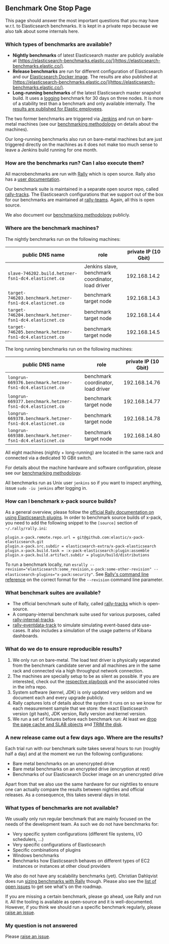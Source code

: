 ## Benchmark One Stop Page

This page should answer the most important questions that you may have w.r.t. to Elasticsearch benchmarks. It is kept in a private repo because we also talk about some internals here.

### Which types of benchmarks are available?

* **Nightly benchmarks** of latest Elasticsearch master are publicly available at [https://elasticsearch-benchmarks.elastic.co/](https://elasticsearch-benchmarks.elastic.co/). 
* **Release benchmarks** are run for different configuration of Elasticsearch and our [Elasticsearch Docker image](https://github.com/elastic/elasticsearch-docker). The results are also published at [https://elasticsearch-benchmarks.elastic.co/](https://elasticsearch-benchmarks.elastic.co/).
* **Long-running benchmarks** of the latest Elasticsearch master snapshot build. It uses a [logging](https://github.com/elastic/rally-internal-tracks/tree/master/logs) benchmark for 30 days on three nodes. It is more of a stability test than a benchmark and only available internally. The [results are published for Elastic employees](https://elasticsearch-benchmarks-internal.elastic.co/app/kibana#/dashboard/Long-Running-Benchmarks).

The two former benchmarks are triggered via [Jenkins](https://elasticsearch-ci.elastic.co/view/All/job/elastic+elasticsearch+master+macrobenchmark-periodic/) and run on bare-metal machines (see our [benchmarking methodology](https://elasticsearch-benchmarks.elastic.co/) on details about the machines). 

Our long-running benchmarks also run on bare-metal machines but are just triggered directly on the machines as it does not make too much sense to leave a Jenkins build running for one month.  

### How are the benchmarks run? Can I also execute them?

All macrobenchmarks are run with [Rally](https://github.com/elastic/rally) which is open source. Rally also has a [user documentation](http://esrally.readthedocs.io/en/latest/). 

Our benchmark suite is maintained in a separate open source repo, called [rally-tracks](https://github.com/elastic/rally-tracks). The Elasticsearch configurations that we support out of the box for our benchmarks are maintained at [rally-teams](https://github.com/elastic/rally-teams). Again, all this is open source.

We also document our [benchmarking methodology](https://elasticsearch-benchmarks.elastic.co/) publicly.

### Where are the benchmark machines?

The nightly benchmarks run on the following machines:

| public DNS name                                            | role                                              | private IP (10 Gbit) | 
|------------------------------------------------------------|---------------------------------------------------|----------------------| 
| ``slave-746202.build.hetzner-fsn1-dc4.elasticnet.co``      | Jenkins slave, benchmark coordinator, load driver | 192.168.14.2         | 
| ``target-746203.benchmark.hetzner-fsn1-dc4.elasticnet.co`` | benchmark target node                             | 192.168.14.3         | 
| ``target-746204.benchmark.hetzner-fsn1-dc4.elasticnet.co`` | benchmark target node                             | 192.168.14.4         | 
| ``target-746205.benchmark.hetzner-fsn1-dc4.elasticnet.co`` | benchmark target node                             | 192.168.14.5         | 

The long running benchmarks run on the following machines:

| public DNS name                                             | role                               | private IP (10 Gbit) | 
|-------------------------------------------------------------|------------------------------------|----------------------| 
| ``longrun-669376.benchmark.hetzner-fsn1-dc4.elasticnet.co`` | benchmark coordinator, load driver | 192.168.14.76        | 
| ``longrun-669377.benchmark.hetzner-fsn1-dc4.elasticnet.co`` | benchmark target node              | 192.168.14.77        | 
| ``longrun-669378.benchmark.hetzner-fsn1-dc4.elasticnet.co`` | benchmark target node              | 192.168.14.78        | 
| ``longrun-669380.benchmark.hetzner-fsn1-dc4.elasticnet.co`` | benchmark target node              | 192.168.14.80        | 

All eight machines (nightly + long-running) are located in the same rack and connected via a dedicated 10 GBit switch.

For details about the machine hardware and software configuration, please see our [benchmarking methodology](https://elasticsearch-benchmarks.elastic.co/).

All benchmarks run as Unix user ``jenkins`` so if you want to inspect anything, issue ``sudo -iu jenkins`` after logging in.

### How can I benchmark x-pack source builds?

As a general overview, please follow the [official Rally documentation on using Elasticsearch plugins](http://esrally.readthedocs.io/en/stable/elasticsearch_plugins.html). In order to benchmark source builds of x-pack, you need to add the following snippet to the `[source]` section of `~/.rally/rally.ini`:

```
plugin.x-pack.remote.repo.url = git@github.com:elastic/x-pack-elasticsearch.git
plugin.x-pack.src.subdir = elasticsearch-extra/x-pack-elasticsearch
plugin.x-pack.build.task = :x-pack-elasticsearch:plugin:assemble
plugin.x-pack.build.artifact.subdir = plugin/build/distributions
```

To run a benchmark locally, run `esrally --revision="elasticsearch:some_revision,x-pack:some-other-revision" --elasticsearch-plugins="x-pack:security"`. See [Rally's command line reference](http://esrally.readthedocs.io/en/stable/command_line_reference.html#revision) on the correct format for the `--revision` command line parameter.

### What benchmark suites are available?

* The official benchmark suite of Rally, called [rally-tracks](https://github.com/elastic/rally-tracks) which is open-source.
* A company-internal benchmark suite used for various purposes, called [rally-internal-tracks](https://github.com/elastic/rally-internal-tracks).
* [rally-eventdata-track](https://github.com/elastic/rally-eventdata-track) to simulate simulating event-based data use-cases. It also includes a simulation of the usage patterns of Kibana dashboards.

### What do we do to ensure reproducible results?

1. We only run on bare-metal. The load test driver is physically separated from the benchmark candidate server and all machines are in the same rack and connected via a high throughput network connection.
2. The machines are specially setup to be as silent as possible. If you are interested, check out the [respective playbook](https://github.com/elastic/infra/blob/master/ansible/playbooks/macrobenchmarks_targets.yml) and the associated roles in the infra repo.
3. System software (kernel, JDK) is only updated very seldom and we document each and every upgrade publicly.
4. Rally captures lots of details about the system it runs on so we know for each measurement sample that we store: the exact Elasticsearch version (git hash), JDK version, Rally version and kernel version.
5. We run a set of fixtures before each benchmark run: At least we [drop the page cache and SLAB objects](https://github.com/elastic/night-rally/tree/master/fixtures/ansible/roles/drop-caches) and [TRIM the disk](https://github.com/elastic/night-rally/tree/master/fixtures/ansible/roles/trim).
 
### A new release came out a few days ago. Where are the results?

Each trial run with our benchmark suite takes several hours to run (roughly half a day) and at the moment we run the following configurations:

* Bare metal benchmarks on an unencrypted drive
* Bare metal benchmarks on an encrypted drive (encryption at rest)
* Benchmarks of our Elasticsearch Docker image on an unencrypted drive
 
Apart from that we also use the same hardware for our nightlies to ensure one can actually compare the results between nightlies and official releases. As a consequence, this takes several days in total.

### What types of benchmarks are not available?

We usually only run regular benchmark that are mainly focused on the needs of the development team. As such we do not have benchmarks for:

* Very specific system configurations (different file systems, I/O schedulers, ...)
* Very specific configurations of Elasticsearch
* Specific combinations of plugins
* Windows benchmarks
* Benchmarks how Elasticsearch behaves on different types of EC2 instances or instances at other cloud providers

We also do not have any scalability benchmarks (yet). Christian Dahlqvist does run [sizing benchmarks with Rally](https://github.com/elastic/sizing-benchmarks) though. Please also see the [list of open issues](https://github.com/elastic/night-rally/issues) to get see what's on the roadmap. 

If you are missing a certain benchmark, please go ahead, use Rally and run it. All the tooling is available as open-source and it is well-documented. However, if you think we should run a specific benchmark regularly, please [raise an issue](https://github.com/elastic/night-rally/issues/new).

### My question is not answered

Please [raise an issue](https://github.com/elastic/night-rally/issues/new).

